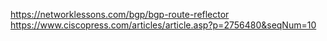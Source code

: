 https://networklessons.com/bgp/bgp-route-reflector
https://www.ciscopress.com/articles/article.asp?p=2756480&seqNum=10
